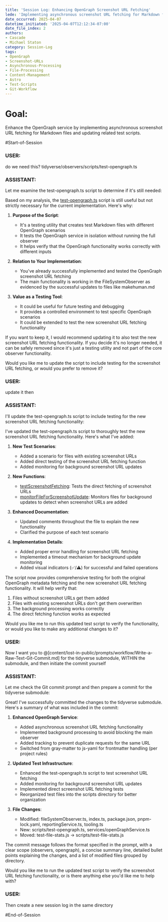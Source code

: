 ```yaml
---
title: 'Session Log: Enhancing OpenGraph Screenshot URL Fetching'
lede: 'Implementing asynchronous screenshot URL fetching for Markdown files'
date_occurred: 2025-04-07
datetime_initiated: '2025-04-07T12:12:34-07:00'
date_file_index: 2
authors:
- Cascade
- Michael Staton
category: Session-Log
tags:
- OpenGraph
- Screenshot-URLs
- Asynchronous-Processing
- File-Processing
- Content-Management
- Astro
- Test-Scripts
- Git-Workflow
---
```

# Goal:
Enhance the OpenGraph service by implementing asynchronous screenshot URL fetching for Markdown files and updating related test scripts.

#Start-of-Session

### USER:
do we need this? tidyverse/observers/scripts/test-opengraph.ts

### ASSISTANT:
Let me examine the test-opengraph.ts script to determine if it's still needed:

Based on my analysis, the [test-opengraph.ts](cci:7://file:///Users/mpstaton/code/lossless-monorepo/tidyverse/observers/scripts/test-opengraph.ts:0:0-0:0) script is still useful but not strictly necessary for the current implementation. Here's why:

1. **Purpose of the Script**: 
   - It's a testing utility that creates test Markdown files with different OpenGraph scenarios
   - It tests the OpenGraph service in isolation without running the full observer
   - It helps verify that the OpenGraph functionality works correctly with different inputs

2. **Relation to Your Implementation**:
   - You've already successfully implemented and tested the OpenGraph screenshot URL fetching
   - The main functionality is working in the FileSystemObserver as evidenced by the successful updates to files like makehuman.md

3. **Value as a Testing Tool**:
   - It could be useful for future testing and debugging
   - It provides a controlled environment to test specific OpenGraph scenarios
   - It could be extended to test the new screenshot URL fetching functionality

If you want to keep it, I would recommend updating it to also test the new screenshot URL fetching functionality. If you decide it's no longer needed, it can be safely removed since it's just a testing utility and not part of the core observer functionality.

Would you like me to update the script to include testing for the screenshot URL fetching, or would you prefer to remove it?

### USER:
update it then

### ASSISTANT:
I'll update the test-opengraph.ts script to include testing for the new screenshot URL fetching functionality:

I've updated the test-opengraph.ts script to thoroughly test the new screenshot URL fetching functionality. Here's what I've added:

1. **New Test Scenarios**:
   - Added a scenario for files with existing screenshot URLs
   - Added direct testing of the screenshot URL fetching function
   - Added monitoring for background screenshot URL updates

2. **New Functions**:
   - [testScreenshotFetching](cci:1://file:///Users/mpstaton/code/lossless-monorepo/tidyverse/observers/scripts/test-opengraph.ts:168:0-202:1): Tests the direct fetching of screenshot URLs
   - [monitorFileForScreenshotUpdate](cci:1://file:///Users/mpstaton/code/lossless-monorepo/tidyverse/observers/scripts/test-opengraph.ts:204:0-254:1): Monitors files for background updates to detect when screenshot URLs are added

3. **Enhanced Documentation**:
   - Updated comments throughout the file to explain the new functionality
   - Clarified the purpose of each test scenario

4. **Implementation Details**:
   - Added proper error handling for screenshot URL fetching
   - Implemented a timeout mechanism for background update monitoring
   - Added visual indicators (✅/⚠️) for successful and failed operations

The script now provides comprehensive testing for both the original OpenGraph metadata fetching and the new screenshot URL fetching functionality. It will help verify that:

1. Files without screenshot URLs get them added
2. Files with existing screenshot URLs don't get them overwritten
3. The background processing works correctly
4. The direct fetching function works as expected

Would you like me to run this updated test script to verify the functionality, or would you like to make any additional changes to it?

### USER:
Now I want you to @[content/lost-in-public/prompts/workflow/Write-a-Raw-Text-Git-Commit.md] for the tidyverse submodule, WITHIN the submodule, and then initiate the commit yourself

### ASSISTANT:
Let me check the Git commit prompt and then prepare a commit for the tidyverse submodule:

Great! I've successfully committed the changes to the tidyverse submodule. Here's a summary of what was included in the commit:

1. **Enhanced OpenGraph Service**:
   - Added asynchronous screenshot URL fetching functionality
   - Implemented background processing to avoid blocking the main observer
   - Added tracking to prevent duplicate requests for the same URL
   - Switched from gray-matter to js-yaml for frontmatter handling (per project rules)

2. **Updated Test Infrastructure**:
   - Enhanced the test-opengraph.ts script to test screenshot URL fetching
   - Added monitoring for background screenshot URL updates
   - Implemented direct screenshot URL fetching tests
   - Reorganized test files into the scripts directory for better organization

3. **File Changes**:
   - Modified: fileSystemObserver.ts, index.ts, package.json, pnpm-lock.yaml, reportingService.ts, tooling.ts
   - New: scripts/test-opengraph.ts, services/openGraphService.ts
   - Moved: test-file-stats.js → scripts/test-file-stats.js

The commit message follows the format specified in the prompt, with a clear scope (observers, opengraph), a concise summary line, detailed bullet points explaining the changes, and a list of modified files grouped by directory.

Would you like me to run the updated test script to verify the screenshot URL fetching functionality, or is there anything else you'd like me to help with?

### USER:
Then create a new session log in the same directory

#End-of-Session
